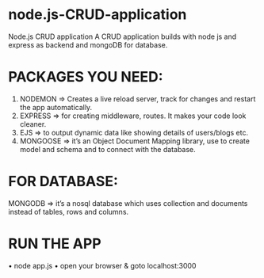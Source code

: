 # node.js-CRUD-application
Node.js CRUD application
A CRUD application builds with node js and express as backend and mongoDB for database.

# PACKAGES YOU NEED:
1.	NODEMON => Creates a live reload server, track for changes and restart the app automatically.
2.	EXPRESS => for creating middleware, routes. It makes your code look cleaner.
3.	EJS => to output dynamic data like showing details of users/blogs etc.
4.	MONGOOSE => it’s an Object Document Mapping library, use to create model and schema and to connect with the database.

# FOR DATABASE: 
MONGODB => it’s a nosql database which uses collection and documents instead of tables, rows and columns.

# RUN THE APP
•	node app.js
•	open your browser & goto localhost:3000

